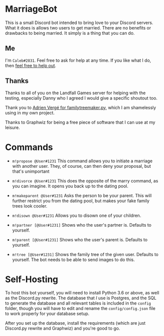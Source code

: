 
# MarriageBot

This is a small Discord bot intended to bring love to your Discord servers. What it does is allows two users to get married. There are no benefits or drawbacks to being married. It simply is a thing that you can do.

## Me

I'm `Caleb#2831`. Feel free to ask for help at any time. If you like what I do, then [feel free to help out](https://patreon.com/CallumBartlett).

## Thanks

Thanks to all of you on the Landfall Games server for helping with the testing, especially Danny who I agreed I would give a specific shoutout too.

Thank you to [Adrien Vergé for familytreemaker.py](https://github.com/adrienverge/familytreemaker), which I am shamelessly using in my own project.

Thanks to Graphwiz for being a free piece of software that I can use at my leisure.

# Commands

* `m!propose @User#1231`
This command allows you to initiate a marriage with another user. They, of course, can then deny your proposal, but that's unimportant

* `m!divorce @User#1231`
This does the opposite of the marry command, as you can imagine. It opens you back up to the dating pool.

* `m!makeparent @User#1231`
Asks the person to be your parent. This will further restrict you from the dating pool, but makes your fake family trees look cooler.

* `m!disown @User#1231`
Allows you to disown one of your children.

* `m!partner [@User#1231]`
Shows who the user's partner is. Defaults to yourself.

* `m!parent [@User#1231]`
Shows who the user's parent is. Defaults to yourself.

* `m!tree [@User#1231]`
Shows the family tree of the given user. Defaults to yourself. The bot needs to be able to send images to do this.

# Self-Hosting

To host this bot yourself, you will need to install Python 3.6 or above, as well as the Discord.py rewrite. The database that *I* use is Postgres, and the SQL to generate the database and all relevant tables is included in the `config` folder, though you will have to edit and rename the `config/config.json` file to work properly for your database setup.

After you set up the database, install the requirements (which are just Discord.py rewrite and Graphwiz) and you're good to go.
